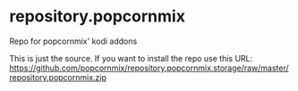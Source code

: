 # repository.popcornmix
Repo for popcornmix' kodi addons

This is just the source. If you want to install the repo use this URL:
https://github.com/popcornmix/repository.popcornmix.storage/raw/master/repository.popcornmix.zip
